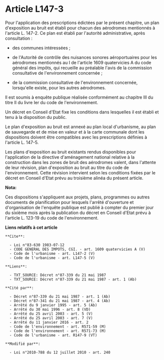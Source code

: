 # Article L147-3

Pour l'application des prescriptions édictées par le présent chapitre, un plan d'exposition au bruit est établi pour chacun
des aérodromes mentionnés à l'article L. 147-2. Ce plan est établi par l'autorité administrative, après consultation :

- des communes intéressées ;

- de l'Autorité de contrôle des nuisances sonores aéroportuaires pour les aérodromes mentionnés au I de l'article 1609
quatervicies A du code général des impôts, qui recueille au préalable l'avis de la commission consultative de l'environnement
concernée ;

- de la commission consultative de l'environnement concernée, lorsqu'elle existe, pour les autres aérodromes. 

Il est soumis à enquête publique réalisée conformément au chapitre III du titre II du livre Ier du code de l'environnement. 

Un décret en Conseil d'Etat fixe les conditions dans lesquelles il est établi et tenu à la disposition du public. 

Le plan d'exposition au bruit est annexé au plan local d'urbanisme, au plan de sauvegarde et de mise en valeur et à la carte
communale dont les dispositions doivent être compatibles avec les prescriptions définies à l'article L. 147-5. 

Les plans d'exposition au bruit existants rendus disponibles pour l'application de la directive d'aménagement national
relative à la construction dans les zones de bruit des aérodromes valent, dans l'attente de leur révision, plan d'exposition
au bruit au titre du code de l'environnement. Cette révision intervient selon les conditions fixées par le décret en Conseil
d'Etat prévu au troisième alinéa du présent article.

**Nota:**

Ces dispositions s'appliquent aux projets, plans, programmes ou autres documents de planification pour lesquels l'arrêté
d'ouverture et d'organisation de l'enquête publique est publié à compter du premier jour du sixième mois après la publication
du décret en Conseil d'Etat prévu à l'article L. 123-19 du code de l'environnement.

**Liens relatifs à cet article**

	**Cite**:

	  - Loi n°83-630 1983-07-12
	  - CODE GENERAL DES IMPOTS, CGI. - art. 1609 quatervicies A (V)
	  - Code de l'urbanisme - art. L147-2 (V)
	  - Code de l'urbanisme - art. L147-5 (V)

	**Liens**:

	  - TXT_SOURCE: Décret n°87-339 du 21 mai 1987
	  - TXT_SOURCE: Décret n°87-339 du 21 mai 1987 - art. 1 (Ab)

	**Cité par**:

	  - Décret n°87-339 du 21 mai 1987 - art. 1 (Ab)
	  - Décret n°87-341 du 21 mai 1987 - art. 4 (Ab)
	  - Arrêté du 9 janvier 1995 - art. 5 (Ab)
	  - Arrêté du 30 mai 1996 - art. 8 (VD)
	  - Arrêté du 25 avril 2003 - art. 5 (V)
	  - Arrêté du 25 avril 2003 - art. 7 (V)
	  - Arrêté du 11 janvier 2016 - art. 2
	  - Code de l'environnement - art. R571-59 (M)
	  - Code de l'environnement - art. R571-73 (M)
	  - Code de l'urbanisme - art. R147-9 (VT)

	**Modifié par**:

	  - Loi n°2010-788 du 12 juillet 2010 - art. 240
